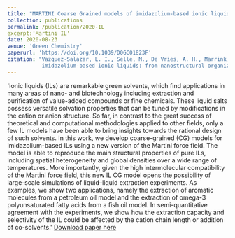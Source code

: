 ```yaml
---
title: "MARTINI Coarse Grained models of imidazolium-based ionic liquids: from nanostructural organization to liquid-liquid extractions"
collection: publications
permalink: /publication/2020-IL
excerpt:'Martini IL'
date: 2020-08-23
venue: 'Green Chemistry'
paperurl: 'https://doi.org/10.1039/D0GC01823F'
citation: "Vazquez-Salazar, L. I., Selle, M., De Vries, A. H., Marrink, S. J., & Souza, P. C. (2020).&quot; Martini coarse-grained models of
           imidazolium-based ionic liquids: from nanostructural organization to liquid–liquid extraction.&quot; <i>Green Chemistry1</i>., 22(21), 7376-7386."
---
```


'Ionic liquids (ILs) are remarkable green solvents, which find applications in many areas of nano- and biotechnology including extraction 
and purification of value-added compounds or fine chemicals. These liquid salts possess versatile solvation properties that can be tuned 
by modifications in the cation or anion structure. So far, in contrast to the great success of theoretical and computational methodologies 
applied to other fields, only a few IL models have been able to bring insights towards the rational design of such solvents. 
In this work, we develop coarse-grained (CG) models for imidazolium-based ILs using a new version of the Martini force field. 
The model is able to reproduce the main structural properties of pure ILs, including spatial heterogeneity and global densities 
over a wide range of temperatures. More importantly, given the high intermolecular compatibility of the Martini force field, 
this new IL CG model opens the possibility of large-scale simulations of liquid–liquid extraction experiments. 
As examples, we show two applications, namely the extraction of aromatic molecules from a petroleum oil model and the extraction of 
omega-3 polyunsaturated fatty acids from a fish oil model. In semi-quantitative agreement with the experiments, 
we show how the extraction capacity and selectivity of the IL could be affected by the cation chain length or addition of co-solvents.'
[Download paper here](https://doi.org/10.1039/D0GC01823F)



